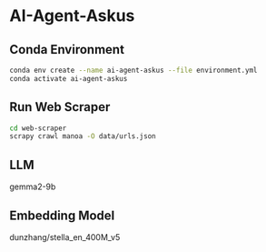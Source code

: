 # AI-Agent-Askus

## Conda Environment
```bash
conda env create --name ai-agent-askus --file environment.yml
conda activate ai-agent-askus
```

## Run Web Scraper
```bash
cd web-scraper
scrapy crawl manoa -O data/urls.json
```

## LLM
gemma2-9b

## Embedding Model
dunzhang/stella_en_400M_v5